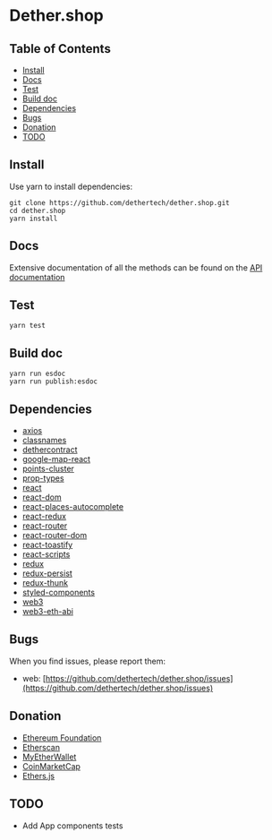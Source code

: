 # Dether.shop

## Table of Contents

* [Install](#install)
* [Docs](#docs)
* [Test](#test)
* [Build doc](#build-doc)
* [Dependencies](#dependencies)
* [Bugs](#bugs)
* [Donation](#donation)
* [TODO](#todo)

## Install

Use yarn to install dependencies:

```
git clone https://github.com/dethertech/dether.shop.git
cd dether.shop
yarn install
```

## Docs

Extensive documentation of all the methods can be found on the [API documentation](https://dethertech.github.io/dether.shop)

## Test

```
yarn test
```

## Build doc

```
yarn run esdoc
yarn run publish:esdoc
```

## Dependencies

* [axios](https://github.com/axios/axios)
* [classnames](https://github.com/JedWatson/classnames)
* [dethercontract](https://github.com/dethertech/detherContracts)
* [google-map-react](https://github.com/istarkov/google-map-react)
* [points-cluster](https://github.com/mapbox/supercluster)
* [prop-types](https://github.com/facebook/prop-types)
* [react](https://github.com/facebook/react)
* [react-dom](https://github.com/facebook/react)
* [react-places-autocomplete](https://github.com/kenny-hibino/react-places-autocomplete)
* [react-redux](https://github.com/reactjs/react-redux)
* [react-router](https://github.com/ReactTraining/react-router)
* [react-router-dom](https://github.com/ReactTraining/react-router)
* [react-toastify](https://github.com/fkhadra/react-toastify)
* [react-scripts](https://github.com/facebook/create-react-app)
* [redux](https://github.com/reactjs/redux)
* [redux-persist](https://github.com/rt2zz/redux-persist)
* [redux-thunk](https://github.com/gaearon/redux-thunk)
* [styled-components](https://github.com/styled-components/styled-components)
* [web3](https://github.com/ethereum/web3.js)
* [web3-eth-abi](https://github.com/ethereum/web3.js)

## Bugs

When you find issues, please report them:

* web: [https://github.com/dethertech/dether.shop/issues](https://github.com/dethertech/dether.shop/issues)

## Donation

* [Ethereum Foundation](https://ethereum.org/donate)
* [Etherscan](https://etherscan.io/address/0x71c7656ec7ab88b098defb751b7401b5f6d8976f)
* [MyEtherWallet](https://etherscan.io/address/0x7cB57B5A97eAbe94205C07890BE4c1aD31E486A8)
* [CoinMarketCap](https://etherscan.io/address/0x0074709077B8AE5a245E4ED161C971Dc4c3C8E2B)
* [Ethers.js](https://etherscan.io/address/0xEA517D5a070e6705Cc5467858681Ed953d285Eb9)

## TODO

* Add App components tests
